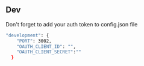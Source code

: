 ## Dev

Don't forget to add your auth token to config.json file
```sh
"development": {
    "PORT": 3002,
    "OAUTH_CLIENT_ID": "",
    "OAUTH_CLIENT_SECRET":""
  }
```